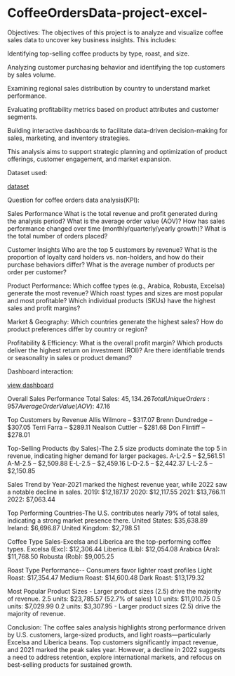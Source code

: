 # CoffeeOrdersData-project-excel-

Objectives:
The objectives of this project is to analyze and visualize coffee sales data to uncover key business insights. This includes:

Identifying top-selling coffee products by type, roast, and size.

Analyzing customer purchasing behavior and identifying the top customers by sales volume.

Examining regional sales distribution by country to understand market performance.

Evaluating profitability metrics based on product attributes and customer segments.

Building interactive dashboards to facilitate data-driven decision-making for sales, marketing, and inventory strategies.

This analysis aims to support strategic planning and optimization of product offerings, customer engagement, and market expansion.

Dataset used:


<a href="https://github.com/kaliyaperumal-ca/CoffeeOrdersData-project-excel-/blob/main/coffeeOrdersData-project%20excel%20(1).xlsx">dataset</a>




Question for coffee orders data analysis(KPI):

 Sales Performance
What is the total revenue and profit generated during the analysis period?
What is the average order value (AOV)?
How has sales performance changed over time (monthly/quarterly/yearly growth)?
What is the total number of orders placed?

 Customer Insights
Who are the top 5 customers by revenue?
What is the proportion of loyalty card holders vs. non-holders, and how do their purchase behaviors differ?
What is the average number of products per order per customer?

 Product Performance:
Which coffee types (e.g., Arabica, Robusta, Excelsa) generate the most revenue?
Which roast types and sizes are most popular and most profitable?
Which individual products (SKUs) have the highest sales and profit margins?

 Market & Geography:
Which countries generate the highest sales?
How do product preferences differ by country or region?

Profitability & Efficiency:
What is the overall profit margin?
Which products deliver the highest return on investment (ROI)?
Are there identifiable trends or seasonality in sales or product demand?

Dashboard interaction:


<a href="https://github.com/kaliyaperumal-ca/CoffeeOrdersData-project-excel-/blob/main/Screenshot%20(223)copy-imageonline.co-merged%20(4).png">view dashboard</a>



Overall Sales Performance
Total Sales: $45,134.26
Total Unique Orders: 957
Average Order Value (AOV): ~$47.16

Top Customers by Revenue
Allis Wilmore – $317.07
Brenn Dundredge – $307.05
Terri Farra – $289.11
Nealson Cuttler – $281.68
Don Flintiff – $278.01

 Top-Selling Products (by Sales)-The 2.5 size products dominate the top 5 in revenue, indicating higher demand for larger packages.
A-L-2.5 – $2,561.51
A-M-2.5 – $2,509.88
E-L-2.5 – $2,459.16
L-D-2.5 – $2,442.37
L-L-2.5 – $2,150.85

Sales Trend by Year-2021 marked the highest revenue year, while 2022 saw a notable decline in sales.
2019: $12,187.17
2020: $12,117.55
2021: $13,766.11 
2022: $7,063.44 

Top Performing Countries-The U.S. contributes nearly 79% of total sales, indicating a strong market presence there.
United States: $35,638.89 
Ireland: $6,696.87
United Kingdom: $2,798.51

Coffee Type Sales-Excelsa and Liberica are the top-performing coffee types.
Excelsa (Exc): $12,306.44
Liberica (Lib): $12,054.08
Arabica (Ara): $11,768.50
Robusta (Rob): $9,005.25

 Roast Type Performance-- Consumers favor lighter roast profiles
Light Roast: $17,354.47
Medium Roast: $14,600.48
Dark Roast: $13,179.32

Most Popular Product Sizes - Larger product sizes (2.5) drive the majority of revenue.
2.5 units: $23,785.57 (52.7% of sales)
1.0 units: $11,010.75
0.5 units: $7,029.99
0.2 units: $3,307.95 - Larger product sizes (2.5) drive the majority of revenue.

Conclusion:
The coffee sales analysis highlights strong performance driven by U.S. customers, large-sized products, and light roasts—particularly Excelsa and Liberica beans. Top customers significantly impact revenue, and 2021 marked the peak sales year. However, a decline in 2022 suggests a need to address retention, explore international markets, and refocus on best-selling products for sustained growth.









